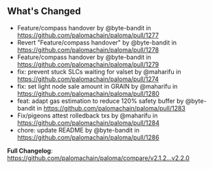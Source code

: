 ## What's Changed
* Feature/compass handover by @byte-bandit in https://github.com/palomachain/paloma/pull/1277
* Revert "Feature/compass handover" by @byte-bandit in https://github.com/palomachain/paloma/pull/1278
* Feature/compass handover by @byte-bandit in https://github.com/palomachain/paloma/pull/1279
* fix: prevent stuck SLCs waiting for valset by @maharifu in https://github.com/palomachain/paloma/pull/1274
* fix: set light node sale amount in GRAIN by @maharifu in https://github.com/palomachain/paloma/pull/1280
* feat: adapt gas estimation to reduce 120% safety buffer by @byte-bandit in https://github.com/palomachain/paloma/pull/1283
* Fix/pigeons attest rolledback txs by @maharifu in https://github.com/palomachain/paloma/pull/1284
* chore: update README by @byte-bandit in https://github.com/palomachain/paloma/pull/1286


**Full Changelog**: https://github.com/palomachain/paloma/compare/v2.1.2...v2.2.0
